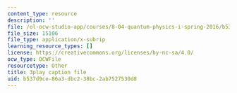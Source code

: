 ```yaml
---
content_type: resource
description: ''
file: /ol-ocw-studio-app/courses/8-04-quantum-physics-i-spring-2016/b537d9ce86a3dbc238bc2ab7527530d8_Mh8vUEStCQ8.srt
file_size: 15106
file_type: application/x-subrip
learning_resource_types: []
license: https://creativecommons.org/licenses/by-nc-sa/4.0/
ocw_type: OCWFile
resourcetype: Other
title: 3play caption file
uid: b537d9ce-86a3-dbc2-38bc-2ab7527530d8
---
```

